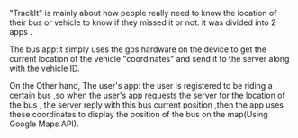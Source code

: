 "TrackIt" is mainly about how people really need to know the location of their bus or vehicle to know if they missed it or not. it was divided into 2 apps .

The bus app:it simply uses the gps hardware on the device to get the current location of the vehicle "coordinates" and send it to the server along with the vehicle ID.

On the Other hand, The user's app: the user is registered to be riding a certain bus ,so when the user's app requests the server for the location of the bus , the server reply with this bus current position ,then the app uses these coordinates to display the position of the bus on the map(Using Google Maps API).